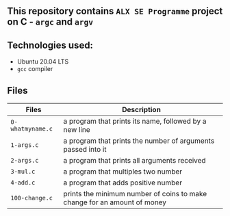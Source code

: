 ## This repository contains `ALX SE Programme` project on C - `argc` and `argv`

## Technologies used:
* Ubuntu 20.04 LTS
* `gcc` compiler

## Files
|Files|Description|
|-----|-----------|
|`0-whatmyname.c`|a program that prints its name, followed by a new line|
|`1-args.c`|a program that prints the number of arguments passed into it|
|`2-args.c`|a program that prints all arguments received|
|`3-mul.c`|a program that multiples two number|
|`4-add.c`|a program that adds positive number|
|`100-change.c`| prints the minimum number of coins to make change for an amount of money|

